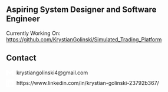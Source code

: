 ## Aspiring System Designer and Software Engineer

Currently Working On: https://github.com/KrystianGolinski/Simulated_Trading_Platform


## Contact

<div style="display: flex; align-items: center; margin-bottom: 8px;">
<svg width="20" height="20" role="img" viewBox="0 0 24 24" xmlns="http://www.w3.org/2000/svg" style="margin-right: 8px;"><title>Gmail</title><path fill="white" d="M24 5.457v13.909c0 .904-.732 1.636-1.636 1.636h-3.819V11.73L12 16.64l-6.545-4.91v9.273H1.636A1.636 1.636 0 0 1 0 19.366V5.457c0-2.023 2.309-3.178 3.927-1.964L5.455 4.64 12 9.548l6.545-4.91 1.528-1.145C21.69 2.28 24 3.434 24 5.457z"/></svg>
krystiangolinski4@gmail.com
</div>

<div style="display: flex; align-items: center; margin-bottom: 8px;">
<svg width="20" height="20" role="img" viewBox="0 0 24 24" xmlns="http://www.w3.org/2000/svg" style="margin-right: 8px;"><title>LinkedIn</title><path fill="white" d="M20.447 20.452h-3.554v-5.569c0-1.328-.027-3.037-1.852-3.037-1.853 0-2.136 1.445-2.136 2.939v5.667H9.351V9h3.414v1.561h.046c.477-.9 1.637-1.85 3.37-1.85 3.601 0 4.267 2.37 4.267 5.455v6.286zM5.337 7.433c-1.144 0-2.063-.926-2.063-2.065 0-1.138.92-2.063 2.063-2.063 1.14 0 2.064.925 2.064 2.063 0 1.139-.925 2.065-2.064 2.065zm1.782 13.019H3.555V9h3.564v11.452zM22.225 0H1.771C.792 0 0 .774 0 1.729v20.542C0 23.227.792 24 1.771 24h20.451C23.2 24 24 23.227 24 22.271V1.729C24 .774 23.2 0 22.222 0h.003z"/></svg>
https://www.linkedin.com/in/krystian-golinski-23792b367/
</div>
